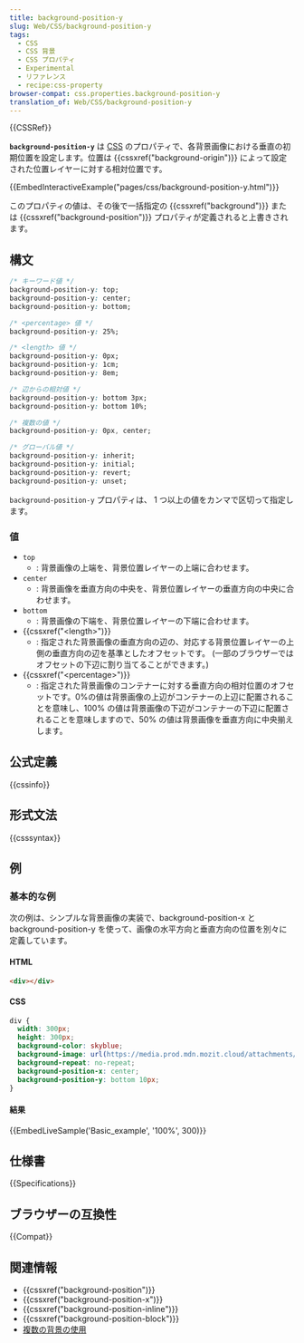 ```yaml
---
title: background-position-y
slug: Web/CSS/background-position-y
tags:
  - CSS
  - CSS 背景
  - CSS プロパティ
  - Experimental
  - リファレンス
  - recipe:css-property
browser-compat: css.properties.background-position-y
translation_of: Web/CSS/background-position-y
---
```

{{CSSRef}}

**`background-position-y`** は [CSS](/ja/docs/Web/CSS) のプロパティで、各背景画像における垂直の初期位置を設定します。位置は {{cssxref("background-origin")}} によって設定された位置レイヤーに対する相対位置です。

{{EmbedInteractiveExample("pages/css/background-position-y.html")}}


このプロパティの値は、その後で一括指定の {{cssxref("background")}} または {{cssxref("background-position")}} プロパティが定義されると上書きされます。

## 構文

```css
/* キーワード値 */
background-position-y: top;
background-position-y: center;
background-position-y: bottom;

/* <percentage> 値 */
background-position-y: 25%;

/* <length> 値 */
background-position-y: 0px;
background-position-y: 1cm;
background-position-y: 8em;

/* 辺からの相対値 */
background-position-y: bottom 3px;
background-position-y: bottom 10%;

/* 複数の値 */
background-position-y: 0px, center;

/* グローバル値 */
background-position-y: inherit;
background-position-y: initial;
background-position-y: revert;
background-position-y: unset;
```

`background-position-y` プロパティは、 1 つ以上の値をカンマで区切って指定します。

### 値

- `top`
  - : 背景画像の上端を、背景位置レイヤーの上端に合わせます。
- `center`
  - : 背景画像を垂直方向の中央を、背景位置レイヤーの垂直方向の中央に合わせます。
- `bottom`
  - : 背景画像の下端を、背景位置レイヤーの下端に合わせます。
- {{cssxref("&lt;length&gt;")}}
  - : 指定された背景画像の垂直方向の辺の、対応する背景位置レイヤーの上側の垂直方向の辺を基準としたオフセットです。 (一部のブラウザーではオフセットの下辺に割り当てることができます。)
- {{cssxref("&lt;percentage&gt;")}}
  - : 指定された背景画像のコンテナーに対する垂直方向の相対位置のオフセットです。0%の値は背景画像の上辺がコンテナーの上辺に配置されることを意味し、100% の値は背景画像の下辺がコンテナーの下辺に配置されることを意味しますので、50% の値は背景画像を垂直方向に中央揃えします。

## 公式定義

{{cssinfo}}

## 形式文法

{{csssyntax}}

## 例

<h3 id="Basic_example">基本的な例</h3>

次の例は、シンプルな背景画像の実装で、background-position-x と background-position-y を使って、画像の水平方向と垂直方向の位置を別々に定義しています。

#### HTML

```html
<div></div>
```

#### CSS

```css
div {
  width: 300px;
  height: 300px;
  background-color: skyblue;
  background-image: url(https://media.prod.mdn.mozit.cloud/attachments/2020/07/29/17350/3b4892b7e820122ac6dd7678891d4507/firefox.png);
  background-repeat: no-repeat;
  background-position-x: center;
  background-position-y: bottom 10px;
}
```

#### 結果

{{EmbedLiveSample('Basic_example', '100%', 300)}}

## 仕様書

{{Specifications}}

## ブラウザーの互換性

{{Compat}}

## 関連情報

- {{cssxref("background-position")}}
- {{cssxref("background-position-x")}}
- {{cssxref("background-position-inline")}}
- {{cssxref("background-position-block")}}
- [複数の背景の使用](/ja/docs/Web/CSS/CSS_Backgrounds_and_Borders/Using_multiple_backgrounds)
